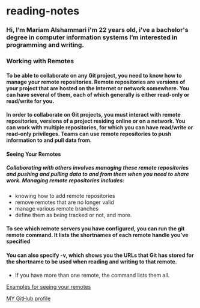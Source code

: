 # reading-notes

###  Hi, I’m Mariam Alshammari i'm 22 years old, i've a bachelor's degree in computer information systems I’m interested in programming and writing.

### Working with Remotes
#### To be able to collaborate on any Git project, you need to know how to manage your remote repositories. Remote repositories are versions of your project that are hosted on the Internet or network somewhere. You can have several of them, each of which generally is either read-only or read/write for you.

#### In order to collaborate on Git projects, you must interact with remote repositories, versions of a project residing online or on a network. You can work with multiple repositories, for which you can have read/write or read-only privileges. Teams can use remote repositories to push information to and pull data from.

#### Seeing Your Remotes

#####  Collaborating with others involves managing these remote repositories and pushing and pulling data to and from them when you need to share work. Managing remote repositories includes:
- knowing how to add remote repositories
- remove remotes that are no longer valid
- manage various remote branches
- define them as being tracked or not, and more.


#### To see which remote servers you have configured, you can run the git remote command. It lists the shortnames of each remote handle you’ve specified

#### You can also specify -v, which shows you the URLs that Git has stored for the shortname to be used when reading and writing to that remote.
- If you have more than one remote, the command lists them all.

[Examples for seeing your remotes](https://blog.udemy.com/git-tutorial-a-comprehensive-guide/#7_2)

[MY GitHub profile](https://github.com/MariamAlshammari)
